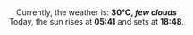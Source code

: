 <p  align="center"><br/>Currently, the weather is: <b> 30°C, <i>few clouds</i></b></br>Today, the sun rises at <b>05:41</b> and sets at <b>18:48</b>.</p>